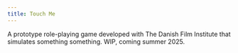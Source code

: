 ```yaml
---
title: Touch Me
---
```

A prototype role-playing game developed with The Danish Film Institute that simulates something something. WIP, coming summer 2025.